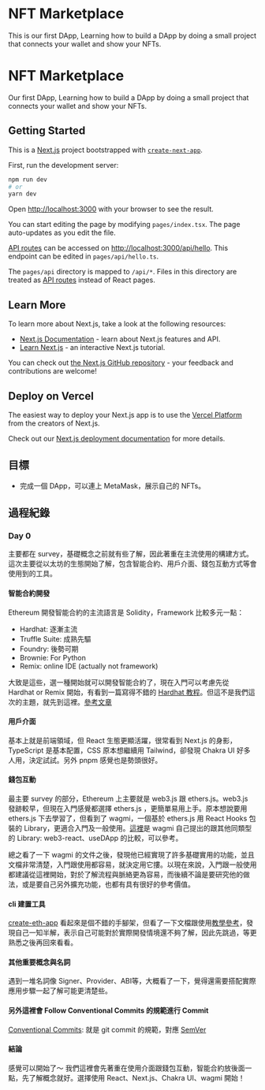 # NFT Marketplace
This is our first DApp, Learning how to build a DApp by doing a small project that connects your wallet and show your NFTs.

# NFT Marketplace
Our first DApp, Learning how to build a DApp by doing a small project that connects your wallet and show your NFTs.

## Getting Started
This is a [Next.js](https://nextjs.org/) project bootstrapped with [`create-next-app`](https://github.com/vercel/next.js/tree/canary/packages/create-next-app).

First, run the development server:

```bash
npm run dev
# or
yarn dev
```

Open [http://localhost:3000](http://localhost:3000) with your browser to see the result.

You can start editing the page by modifying `pages/index.tsx`. The page auto-updates as you edit the file.

[API routes](https://nextjs.org/docs/api-routes/introduction) can be accessed on [http://localhost:3000/api/hello](http://localhost:3000/api/hello). This endpoint can be edited in `pages/api/hello.ts`.

The `pages/api` directory is mapped to `/api/*`. Files in this directory are treated as [API routes](https://nextjs.org/docs/api-routes/introduction) instead of React pages.

## Learn More

To learn more about Next.js, take a look at the following resources:

- [Next.js Documentation](https://nextjs.org/docs) - learn about Next.js features and API.
- [Learn Next.js](https://nextjs.org/learn) - an interactive Next.js tutorial.

You can check out [the Next.js GitHub repository](https://github.com/vercel/next.js/) - your feedback and contributions are welcome!

## Deploy on Vercel

The easiest way to deploy your Next.js app is to use the [Vercel Platform](https://vercel.com/new?utm_medium=default-template&filter=next.js&utm_source=create-next-app&utm_campaign=create-next-app-readme) from the creators of Next.js.

Check out our [Next.js deployment documentation](https://nextjs.org/docs/deployment) for more details.

## 目標
- 完成一個 DApp，可以連上 MetaMask，展示自己的 NFTs。

## 過程紀錄

### Day 0
主要都在 survey，基礎概念之前就有些了解，因此著重在主流使用的構建方式。這次主要從以太坊的生態開始了解，包含智能合約、用戶介面、錢包互動方式等會使用到的工具。

#### 智能合約開發
Ethereum 開發智能合約的主流語言是 Solidity，Framework 比較多元一點：
- Hardhat: 逐漸主流
- Truffle Suite: 成熟先驅
- Foundry: 後勢可期
- Brownie: For Python
- Remix: online IDE (actually not framework)

大致是這些，選一種開始就可以開發智能合約了，現在入門可以考慮先從 Hardhat or Remix 開始，有看到一篇寫得不錯的 [Hardhat 教程](https://medium.com/my-blockchain-development-daily-journey/%E5%AE%8C%E6%95%B4%E7%9A%84hardhat%E5%AF%A6%E8%B8%90%E6%95%99%E7%A8%8B-a9b005aa4c12)。但這不是我們這次的主題，就先到這裡。[參考文章](https://zhuanlan.zhihu.com/p/459165804)

#### 用戶介面
基本上就是前端領域，但 React 生態更顯活躍，很常看到 Next.js 的身影，TypeScript 是基本配置，CSS 原本想繼續用 Tailwind，卻發現 Chakra UI 好多人用，決定試試。另外 pnpm 感覺也是勢頭很好。

#### 錢包互動
最主要 survey 的部分，Ethereum 上主要就是 web3.js 跟 ethers.js。web3.js 發跡較早，但現在入門感覺都選擇 ethers.js ，更簡單易用上手。原本想說要用 ethers.js 下去學習了，但看到了 wagmi，一個基於 ethers.js 用 React Hooks 包裝的 Library，更適合入門及一般使用。[這裡](https://wagmi.sh/react/comparison#overview)是 wagmi 自己提出的跟其他同類型的 Library: web3-react、useDApp 的比較，可以參考。

總之看了一下 wagmi 的文件之後，發現他已經實現了許多基礎實用的功能，並且文檔非常清楚，入門跟使用都容易，就決定用它摟。以現在來說，入門跟一般使用都建議從這裡開始，對於了解流程與脈絡更為容易，而後續不論是要研究他的做法，或是要自己另外擴充功能，也都有具有很好的參考價值。

#### cli 建置工具
[create-eth-app](https://github.com/paulrberg/create-eth-app) 看起來是個不錯的手腳架，但看了一下文檔跟使用[教學參考](https://ethereum.org/zh/developers/tutorials/kickstart-your-dapp-frontend-development-wth-create-eth-app/)，發現自己一知半解，表示自己可能對於實際開發情境還不夠了解，因此先跳過，等更熟悉之後再回來看看。

#### 其他重要概念與名詞
遇到一堆名詞像 Signer、Provider、ABI等，大概看了一下，覺得還需要搭配實際應用步驟一起了解可能更清楚些。

#### 另外這裡會 Follow Conventional Commits 的規範進行 Commit
[Conventional Commits](https://www.conventionalcommits.org/zh-hant/v1.0.0/): 就是 git commit 的規範，對應 [SemVer](https://semver.org/lang/zh-TW/)

#### 結論
感覺可以開始了～ 我們這裡會先著重在使用介面跟錢包互動，智能合約放後面一點，先了解概念就好。選擇使用 React、Next.js、Chakra UI、wagmi 開始！